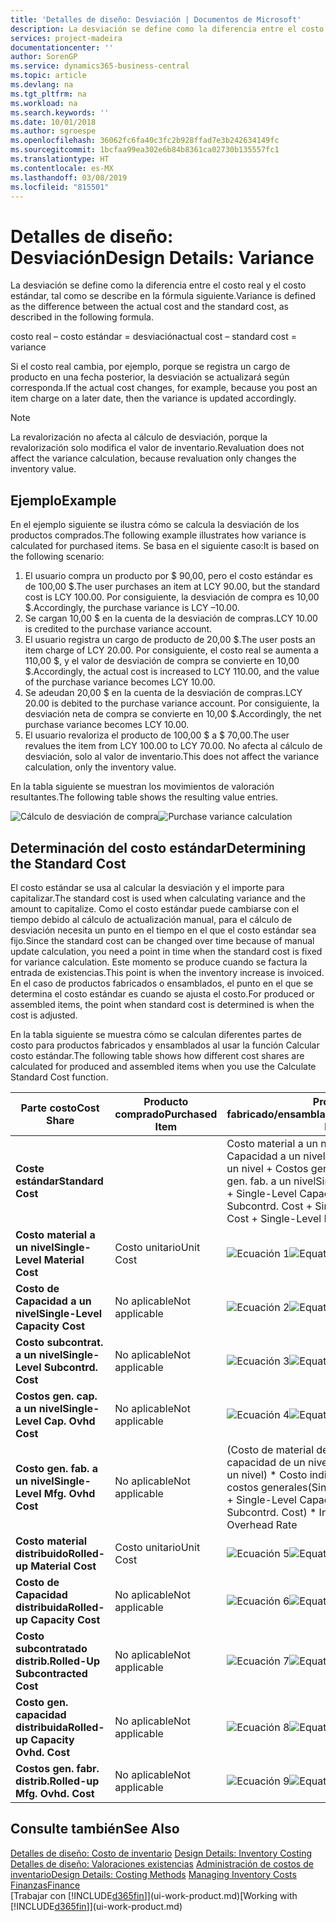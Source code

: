 ```yaml
---
title: 'Detalles de diseño: Desviación | Documentos de Microsoft'
description: La desviación se define como la diferencia entre el costo real y el costo estándar, tal como se describe en la fórmula siguiente.
services: project-madeira
documentationcenter: ''
author: SorenGP
ms.service: dynamics365-business-central
ms.topic: article
ms.devlang: na
ms.tgt_pltfrm: na
ms.workload: na
ms.search.keywords: ''
ms.date: 10/01/2018
ms.author: sgroespe
ms.openlocfilehash: 36062fc6fa40c3fc2b928ffad7e3b242634149fc
ms.sourcegitcommit: 1bcfaa99ea302e6b84b8361ca02730b135557fc1
ms.translationtype: HT
ms.contentlocale: es-MX
ms.lasthandoff: 03/08/2019
ms.locfileid: "815501"
---
```

# <a name="design-details-variance"></a><span data-ttu-id="e3ef5-103">Detalles de diseño: Desviación</span><span class="sxs-lookup"><span data-stu-id="e3ef5-103">Design Details: Variance</span></span>
<span data-ttu-id="e3ef5-104">La desviación se define como la diferencia entre el costo real y el costo estándar, tal como se describe en la fórmula siguiente.</span><span class="sxs-lookup"><span data-stu-id="e3ef5-104">Variance is defined as the difference between the actual cost and the standard cost, as described in the following formula.</span></span>  

 <span data-ttu-id="e3ef5-105">costo real – costo estándar = desviación</span><span class="sxs-lookup"><span data-stu-id="e3ef5-105">actual cost – standard cost = variance</span></span>  

 <span data-ttu-id="e3ef5-106">Si el costo real cambia, por ejemplo, porque se registra un cargo de producto en una fecha posterior, la desviación se actualizará según corresponda.</span><span class="sxs-lookup"><span data-stu-id="e3ef5-106">If the actual cost changes, for example, because you post an item charge on a later date, then the variance is updated accordingly.</span></span>  

> [!NOTE]  
>  <span data-ttu-id="e3ef5-107">La revalorización no afecta al cálculo de desviación, porque la revalorización solo modifica el valor de inventario.</span><span class="sxs-lookup"><span data-stu-id="e3ef5-107">Revaluation does not affect the variance calculation, because revaluation only changes the inventory value.</span></span>  

## <a name="example"></a><span data-ttu-id="e3ef5-108">Ejemplo</span><span class="sxs-lookup"><span data-stu-id="e3ef5-108">Example</span></span>  
 <span data-ttu-id="e3ef5-109">En el ejemplo siguiente se ilustra cómo se calcula la desviación de los productos comprados.</span><span class="sxs-lookup"><span data-stu-id="e3ef5-109">The following example illustrates how variance is calculated for purchased items.</span></span> <span data-ttu-id="e3ef5-110">Se basa en el siguiente caso:</span><span class="sxs-lookup"><span data-stu-id="e3ef5-110">It is based on the following scenario:</span></span>  

1.  <span data-ttu-id="e3ef5-111">El usuario compra un producto por $ 90,00, pero el costo estándar es de 100,00 $.</span><span class="sxs-lookup"><span data-stu-id="e3ef5-111">The user purchases an item at LCY 90.00, but the standard cost is LCY 100.00.</span></span> <span data-ttu-id="e3ef5-112">Por consiguiente, la desviación de compra es 10,00 $.</span><span class="sxs-lookup"><span data-stu-id="e3ef5-112">Accordingly, the purchase variance is LCY –10.00.</span></span>  
2.  <span data-ttu-id="e3ef5-113">Se cargan 10,00 $ en la cuenta de la desviación de compras.</span><span class="sxs-lookup"><span data-stu-id="e3ef5-113">LCY 10.00 is credited to the purchase variance account.</span></span>  
3.  <span data-ttu-id="e3ef5-114">El usuario registra un cargo de producto de 20,00 $.</span><span class="sxs-lookup"><span data-stu-id="e3ef5-114">The user posts an item charge of LCY 20.00.</span></span> <span data-ttu-id="e3ef5-115">Por consiguiente, el costo real se aumenta a 110,00 $, y el valor de desviación de compra se convierte en 10,00 $.</span><span class="sxs-lookup"><span data-stu-id="e3ef5-115">Accordingly, the actual cost is increased to LCY 110.00, and the value of the purchase variance becomes LCY 10.00.</span></span>  
4.  <span data-ttu-id="e3ef5-116">Se adeudan 20,00 $ en la cuenta de la desviación de compras.</span><span class="sxs-lookup"><span data-stu-id="e3ef5-116">LCY 20.00 is debited to the purchase variance account.</span></span> <span data-ttu-id="e3ef5-117">Por consiguiente, la desviación neta de compra se convierte en 10,00 $.</span><span class="sxs-lookup"><span data-stu-id="e3ef5-117">Accordingly, the net purchase variance becomes LCY 10.00.</span></span>  
5.  <span data-ttu-id="e3ef5-118">El usuario revaloriza el producto de 100,00 $ a $ 70,00.</span><span class="sxs-lookup"><span data-stu-id="e3ef5-118">The user revalues the item from LCY 100.00 to LCY 70.00.</span></span> <span data-ttu-id="e3ef5-119">No afecta al cálculo de desviación, solo al valor de inventario.</span><span class="sxs-lookup"><span data-stu-id="e3ef5-119">This does not affect the variance calculation, only the inventory value.</span></span>  

 <span data-ttu-id="e3ef5-120">En la tabla siguiente se muestran los movimientos de valoración resultantes.</span><span class="sxs-lookup"><span data-stu-id="e3ef5-120">The following table shows the resulting value entries.</span></span>  

 <span data-ttu-id="e3ef5-121">![Cálculo de desviación de compra](media/design_details_inventory_costing_11_purchase_variance.png "Cálculo de desviación de compra")</span><span class="sxs-lookup"><span data-stu-id="e3ef5-121">![Purchase variance calculation](media/design_details_inventory_costing_11_purchase_variance.png "Purchase variance calculation")</span></span>  

## <a name="determining-the-standard-cost"></a><span data-ttu-id="e3ef5-122">Determinación del costo estándar</span><span class="sxs-lookup"><span data-stu-id="e3ef5-122">Determining the Standard Cost</span></span>  
 <span data-ttu-id="e3ef5-123">El costo estándar se usa al calcular la desviación y el importe para capitalizar.</span><span class="sxs-lookup"><span data-stu-id="e3ef5-123">The standard cost is used when calculating variance and the amount to capitalize.</span></span> <span data-ttu-id="e3ef5-124">Como el costo estándar puede cambiarse con el tiempo debido al cálculo de actualización manual, para el cálculo de desviación necesita un punto en el tiempo en el que el costo estándar sea fijo.</span><span class="sxs-lookup"><span data-stu-id="e3ef5-124">Since the standard cost can be changed over time because of manual update calculation, you need a point in time when the standard cost is fixed for variance calculation.</span></span> <span data-ttu-id="e3ef5-125">Este momento se produce cuando se factura la entrada de existencias.</span><span class="sxs-lookup"><span data-stu-id="e3ef5-125">This point is when the inventory increase is invoiced.</span></span> <span data-ttu-id="e3ef5-126">En el caso de productos fabricados o ensamblados, el punto en el que se determina el costo estándar es cuando se ajusta el costo.</span><span class="sxs-lookup"><span data-stu-id="e3ef5-126">For produced or assembled items, the point when standard cost is determined is when the cost is adjusted.</span></span>  

 <span data-ttu-id="e3ef5-127">En la tabla siguiente se muestra cómo se calculan diferentes partes de costo para productos fabricados y ensamblados al usar la función Calcular costo estándar.</span><span class="sxs-lookup"><span data-stu-id="e3ef5-127">The following table shows how different cost shares are calculated for produced and assembled items when you use the Calculate Standard Cost function.</span></span>  

|<span data-ttu-id="e3ef5-128">Parte costo</span><span class="sxs-lookup"><span data-stu-id="e3ef5-128">Cost Share</span></span>|<span data-ttu-id="e3ef5-129">Producto comprado</span><span class="sxs-lookup"><span data-stu-id="e3ef5-129">Purchased Item</span></span>|<span data-ttu-id="e3ef5-130">Producto fabricado/ensamblado</span><span class="sxs-lookup"><span data-stu-id="e3ef5-130">Produced/Assembled Item</span></span>|  
|----------------|--------------------|------------------------------|  
|<span data-ttu-id="e3ef5-131">**Coste estándar**</span><span class="sxs-lookup"><span data-stu-id="e3ef5-131">**Standard Cost**</span></span>||<span data-ttu-id="e3ef5-132">Costo material a un nivel + Costo de Capacidad a un nivel + Costo subcontrat. a un nivel + Costos gen. cap. a un nivel + Costo gen. fab. a un nivel</span><span class="sxs-lookup"><span data-stu-id="e3ef5-132">Single-Level Material Cost + Single-Level Capacity Cost + Single-Level Subcontrd. Cost + Single-Level Cap. Ovhd. Cost + Single-Level Mfg. Ovhd. Cost</span></span>|  
|<span data-ttu-id="e3ef5-133">**Costo material a un nivel**</span><span class="sxs-lookup"><span data-stu-id="e3ef5-133">**Single-Level Material Cost**</span></span>|<span data-ttu-id="e3ef5-134">Costo unitario</span><span class="sxs-lookup"><span data-stu-id="e3ef5-134">Unit Cost</span></span>|<span data-ttu-id="e3ef5-135">![Ecuación 1](media/design_details_inventory_costing_11_equation_1.png "Ecuación 1")</span><span class="sxs-lookup"><span data-stu-id="e3ef5-135">![Equation 1](media/design_details_inventory_costing_11_equation_1.png "Equation 1")</span></span>|  
|<span data-ttu-id="e3ef5-136">**Costo de Capacidad a un nivel**</span><span class="sxs-lookup"><span data-stu-id="e3ef5-136">**Single-Level Capacity Cost**</span></span>|<span data-ttu-id="e3ef5-137">No aplicable</span><span class="sxs-lookup"><span data-stu-id="e3ef5-137">Not applicable</span></span>|<span data-ttu-id="e3ef5-138">![Ecuación 2](media/design_details_inventory_costing_11_equation_2.png "Ecuación 2")</span><span class="sxs-lookup"><span data-stu-id="e3ef5-138">![Equation 2](media/design_details_inventory_costing_11_equation_2.png "Equation 2")</span></span>|  
|<span data-ttu-id="e3ef5-139">**Costo subcontrat. a un nivel**</span><span class="sxs-lookup"><span data-stu-id="e3ef5-139">**Single-Level Subcontrd. Cost**</span></span>|<span data-ttu-id="e3ef5-140">No aplicable</span><span class="sxs-lookup"><span data-stu-id="e3ef5-140">Not applicable</span></span>|<span data-ttu-id="e3ef5-141">![Ecuación 3](media/design_details_inventory_costing_11_equation_3.png "Ecuación 3")</span><span class="sxs-lookup"><span data-stu-id="e3ef5-141">![Equation 3](media/design_details_inventory_costing_11_equation_3.png "Equation 3")</span></span>|  
|<span data-ttu-id="e3ef5-142">**Costos gen. cap. a un nivel**</span><span class="sxs-lookup"><span data-stu-id="e3ef5-142">**Single-Level Cap. Ovhd Cost**</span></span>|<span data-ttu-id="e3ef5-143">No aplicable</span><span class="sxs-lookup"><span data-stu-id="e3ef5-143">Not applicable</span></span>|<span data-ttu-id="e3ef5-144">![Ecuación 4](media/design_details_inventory_costing_11_equation_4.png "Ecuación 4")</span><span class="sxs-lookup"><span data-stu-id="e3ef5-144">![Equation 4](media/design_details_inventory_costing_11_equation_4.png "Equation 4")</span></span>|  
|<span data-ttu-id="e3ef5-145">**Costo gen. fab. a un nivel**</span><span class="sxs-lookup"><span data-stu-id="e3ef5-145">**Single-Level Mfg. Ovhd Cost**</span></span>|<span data-ttu-id="e3ef5-146">No aplicable</span><span class="sxs-lookup"><span data-stu-id="e3ef5-146">Not applicable</span></span>|<span data-ttu-id="e3ef5-147">(Costo de material de un nivel + Costo de capacidad de un nivel + Costo subcontr. de un nivel) \* Costo indirecto % /100 + Tasa costos generales</span><span class="sxs-lookup"><span data-stu-id="e3ef5-147">(Single-Level Material Cost + Single-Level Capacity Cost + Single-Level Subcontrd. Cost) \* Indirect Cost % / 100 + Overhead Rate</span></span>|  
|<span data-ttu-id="e3ef5-148">**Costo material distribuido**</span><span class="sxs-lookup"><span data-stu-id="e3ef5-148">**Rolled-up Material Cost**</span></span>|<span data-ttu-id="e3ef5-149">Costo unitario</span><span class="sxs-lookup"><span data-stu-id="e3ef5-149">Unit Cost</span></span>|<span data-ttu-id="e3ef5-150">![Ecuación 5](media/design_details_inventory_costing_11_equation_5.png "Ecuación 5")</span><span class="sxs-lookup"><span data-stu-id="e3ef5-150">![Equation 5](media/design_details_inventory_costing_11_equation_5.png "Equation 5")</span></span>|  
|<span data-ttu-id="e3ef5-151">**Costo de Capacidad distribuida**</span><span class="sxs-lookup"><span data-stu-id="e3ef5-151">**Rolled-up Capacity Cost**</span></span>|<span data-ttu-id="e3ef5-152">No aplicable</span><span class="sxs-lookup"><span data-stu-id="e3ef5-152">Not applicable</span></span>|<span data-ttu-id="e3ef5-153">![Ecuación 6](media/design_details_inventory_costing_11_equation_6.png "Ecuación 6")</span><span class="sxs-lookup"><span data-stu-id="e3ef5-153">![Equation 6](media/design_details_inventory_costing_11_equation_6.png "Equation 6")</span></span>|  
|<span data-ttu-id="e3ef5-154">**Costo subcontratado distrib.**</span><span class="sxs-lookup"><span data-stu-id="e3ef5-154">**Rolled-Up Subcontracted Cost**</span></span>|<span data-ttu-id="e3ef5-155">No aplicable</span><span class="sxs-lookup"><span data-stu-id="e3ef5-155">Not applicable</span></span>|<span data-ttu-id="e3ef5-156">![Ecuación 7](media/design_details_inventory_costing_11_equation_7.png "Ecuación 7")</span><span class="sxs-lookup"><span data-stu-id="e3ef5-156">![Equation 7](media/design_details_inventory_costing_11_equation_7.png "Equation 7")</span></span>|  
|<span data-ttu-id="e3ef5-157">**Costo gen. capacidad distribuida**</span><span class="sxs-lookup"><span data-stu-id="e3ef5-157">**Rolled-up Capacity Ovhd. Cost**</span></span>|<span data-ttu-id="e3ef5-158">No aplicable</span><span class="sxs-lookup"><span data-stu-id="e3ef5-158">Not applicable</span></span>|<span data-ttu-id="e3ef5-159">![Ecuación 8](media/design_details_inventory_costing_11_equation_8.png "Ecuación 8")</span><span class="sxs-lookup"><span data-stu-id="e3ef5-159">![Equation 8](media/design_details_inventory_costing_11_equation_8.png "Equation 8")</span></span>|  
|<span data-ttu-id="e3ef5-160">**Costos gen. fabr. distrib.**</span><span class="sxs-lookup"><span data-stu-id="e3ef5-160">**Rolled-up Mfg. Ovhd. Cost**</span></span>|<span data-ttu-id="e3ef5-161">No aplicable</span><span class="sxs-lookup"><span data-stu-id="e3ef5-161">Not applicable</span></span>|<span data-ttu-id="e3ef5-162">![Ecuación 9](media/design_details_inventory_costing_11_equation_9.png "Ecuación 9")</span><span class="sxs-lookup"><span data-stu-id="e3ef5-162">![Equation 9](media/design_details_inventory_costing_11_equation_9.png "Equation 9")</span></span>|  

## <a name="see-also"></a><span data-ttu-id="e3ef5-163">Consulte también</span><span class="sxs-lookup"><span data-stu-id="e3ef5-163">See Also</span></span>  
 <span data-ttu-id="e3ef5-164">[Detalles de diseño: Costo de inventario](design-details-inventory-costing.md) </span><span class="sxs-lookup"><span data-stu-id="e3ef5-164">[Design Details: Inventory Costing](design-details-inventory-costing.md) </span></span>  
 <span data-ttu-id="e3ef5-165">[Detalles de diseño: Valoraciones existencias](design-details-costing-methods.md) [Administración de costos de inventario](finance-manage-inventory-costs.md)</span><span class="sxs-lookup"><span data-stu-id="e3ef5-165">[Design Details: Costing Methods](design-details-costing-methods.md) [Managing Inventory Costs](finance-manage-inventory-costs.md)</span></span>  
 [<span data-ttu-id="e3ef5-166">Finanzas</span><span class="sxs-lookup"><span data-stu-id="e3ef5-166">Finance</span></span>](finance.md)  
 <span data-ttu-id="e3ef5-167">[Trabajar con [!INCLUDE[d365fin](includes/d365fin_md.md)]](ui-work-product.md)</span><span class="sxs-lookup"><span data-stu-id="e3ef5-167">[Working with [!INCLUDE[d365fin](includes/d365fin_md.md)]](ui-work-product.md)</span></span>
